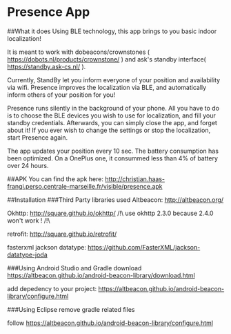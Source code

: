 # Presence App

##What it does
Using BLE technology, this app brings to you basic indoor localization!

It is meant to work with dobeacons/crownstones ( https://dobots.nl/products/crownstone/ ) and ask's standby interface( https://standby.ask-cs.nl/ ).

Currently, StandBy let you inform everyone of your position and availability via wifi. Presence improves the localization via BLE, and automatically inform others of your position for you!

Presence runs silently in the background of your phone. All you have to do is to choose the BLE devices you wish to use for localization, and fill your standby credentials. Afterwards, you can simply close the app, and forget about it! If you ever wish to change the settings or stop the localization, start Presence again.

The app updates your position every 10 sec. The battery consumption has been optimized. On a OnePlus one, it consummed less than 4% of battery over 24 hours.

##APK
You can find the apk here: http://christian.haas-frangi.perso.centrale-marseille.fr/visible/presence.apk

##Installation
###Third Party libraries used
Altbeacon: http://altbeacon.org/

Okhttp: http://square.github.io/okhttp/ /!\ use okhttp 2.3.0 because 2.4.0 won't work ! /!\

retrofit: http://square.github.io/retrofit/

fasterxml jackson datatype: https://github.com/FasterXML/jackson-datatype-joda

###Using Android Studio and Gradle
download https://altbeacon.github.io/android-beacon-library/download.html

add depedency to your project: https://altbeacon.github.io/android-beacon-library/configure.html

###Using Eclipse
remove gradle related files

follow https://altbeacon.github.io/android-beacon-library/configure.html
